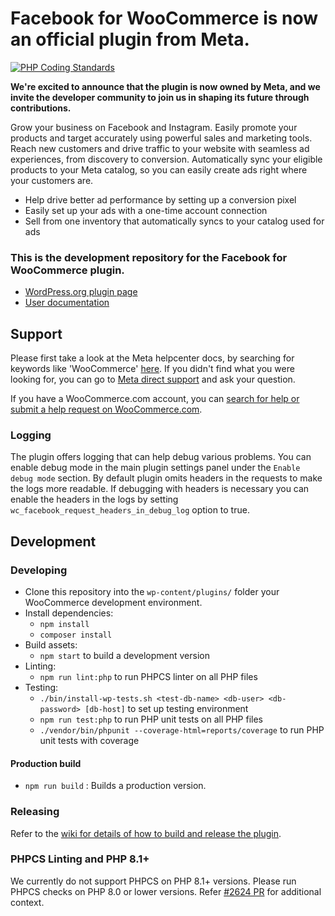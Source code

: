 # Facebook for WooCommerce is now an official plugin from Meta.

[![PHP Coding Standards](https://github.com/woocommerce/facebook-for-woocommerce/actions/workflows/php-cs-on-changes.yml/badge.svg)](https://github.com/woocommerce/facebook-for-woocommerce/actions/workflows/php-coding-standards.yml)

**We're excited to announce that the plugin is now owned by Meta, and we invite the developer community to join us in shaping its future through contributions.**

Grow your business on Facebook and Instagram. Easily promote your products and target accurately using powerful sales and marketing tools. Reach new customers and drive traffic to your website with seamless ad experiences, from discovery to conversion. Automatically sync your eligible products to your Meta catalog, so you can easily create ads right where your customers are.
- Help drive better ad performance by setting up a conversion pixel
- Easily set up your ads with a one-time account connection
- Sell from one inventory that automatically syncs to your catalog used for ads


### This is the development repository for the Facebook for WooCommerce plugin.

- [WordPress.org plugin page](https://wordpress.org/plugins/facebook-for-woocommerce/)
- [User documentation](https://www.facebook.com/business/search/?q=woocommerce)

## Support

Please first take a look at the Meta helpcenter docs, by searching for keywords like 'WooCommerce' [here](https://www.facebook.com/business/help). If you didn't find what you were looking for, you can go to [Meta direct support](https://www.facebook.com/business-support-home) and ask your question.

If you have a WooCommerce.com account, you
can [search for help or submit a help request on WooCommerce.com](https://woocommerce.com/my-account/contact-support/).

### Logging

The plugin offers logging that can help debug various problems. You can enable debug mode in the main plugin settings
panel under the `Enable debug mode` section.
By default plugin omits headers in the requests to make the logs more readable. If debugging with headers is necessary
you can enable the headers in the logs by setting `wc_facebook_request_headers_in_debug_log` option to true.

## Development

### Developing

- Clone this repository into the `wp-content/plugins/` folder your WooCommerce development environment.
- Install dependencies:
	- `npm install`
	- `composer install`
- Build assets:
	- `npm start` to build a development version
- Linting:
	- `npm run lint:php` to run PHPCS linter on all PHP files
- Testing:
	- `./bin/install-wp-tests.sh <test-db-name> <db-user> <db-password> [db-host]` to set up testing environment
	- `npm run test:php` to run PHP unit tests on all PHP files
	- `./vendor/bin/phpunit --coverage-html=reports/coverage` to run PHP unit tests with coverage

#### Production build

- `npm run build` : Builds a production version.

### Releasing

Refer to
the [wiki for details of how to build and release the plugin](https://github.com/woocommerce/facebook-for-woocommerce/wiki/Build-&-Release).

### PHPCS Linting and PHP 8.1+

We currently do not support PHPCS on PHP 8.1+ versions. Please run PHPCS checks on PHP 8.0 or lower versions.
Refer [#2624 PR](https://github.com/woocommerce/facebook-for-woocommerce/pull/2624/) for additional context.

